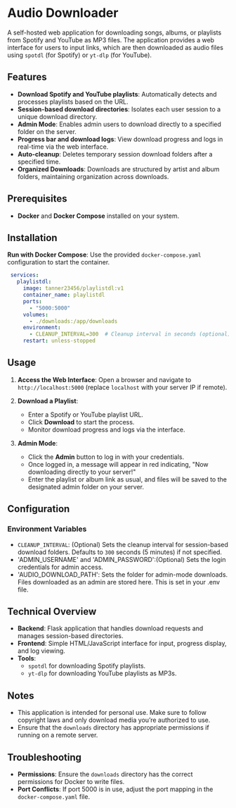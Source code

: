 # Audio Downloader

A self-hosted web application for downloading songs, albums, or playlists from Spotify and YouTube as MP3 files. The application provides a web interface for users to input links, which are then downloaded as audio files using `spotdl` (for Spotify) or `yt-dlp` (for YouTube).

## Features

- **Download Spotify and YouTube playlists**: Automatically detects and processes playlists based on the URL.
- **Session-based download directories**: Isolates each user session to a unique download directory.
- **Admin Mode**: Enables admin users to download directly to a specified folder on the server.
- **Progress bar and download logs**: View download progress and logs in real-time via the web interface.
- **Auto-cleanup**: Deletes temporary session download folders after a specified time.
- **Organized Downloads**: Downloads are structured by artist and album folders, maintaining organization across downloads.
<!--- **Admin mode**: Allows the admin to specify a custom directory for downloads.
-->
## Prerequisites

- **Docker** and **Docker Compose** installed on your system.

## Installation

**Run with Docker Compose**:
   Use the provided `docker-compose.yaml` configuration to start the container.
   ```yaml
    services:
      playlistdl:
        image: tanner23456/playlistdl:v1
        container_name: playlistdl
        ports:
          - "5000:5000"
        volumes:
          - ./downloads:/app/downloads
        environment:
          - CLEANUP_INTERVAL=300  # Cleanup interval in seconds (optional)
        restart: unless-stopped
```

## Usage

1. **Access the Web Interface**:
   Open a browser and navigate to `http://localhost:5000` (replace `localhost` with your server IP if remote).

2. **Download a Playlist**:
   - Enter a Spotify or YouTube playlist URL.
   - Click **Download** to start the process.
   - Monitor download progress and logs via the interface.
3. **Admin Mode**:
   - Click the **Admin** button to log in with your credentials.
   - Once logged in, a message will appear in red indicating, "Now downloading directly to your server!"
   - Enter the playlist or album link as usual, and files will be saved to the designated admin folder on your server.
<!--
3. **Admin Mode**:
   - Click the **Admin** button to log in with your credentials.
   - Once logged in, specify a custom folder name where the files will be downloaded.
-->
## Configuration

### Environment Variables

- `CLEANUP_INTERVAL`: (Optional) Sets the cleanup interval for session-based download folders. Defaults to `300` seconds (5 minutes) if not specified.
- 'ADMIN_USERNAME' and 'ADMIN_PASSWORD':(Optional) Sets the login credentials for admin access.
- 'AUDIO_DOWNLOAD_PATH': Sets the folder for admin-mode downloads. Files downloaded as an admin are stored here. This is set in your .env file.

## Technical Overview

- **Backend**: Flask application that handles download requests and manages session-based directories.
- **Frontend**: Simple HTML/JavaScript interface for input, progress display, and log viewing.
- **Tools**:
  - `spotdl` for downloading Spotify playlists.
  - `yt-dlp` for downloading YouTube playlists as MP3s.

## Notes

- This application is intended for personal use. Make sure to follow copyright laws and only download media you’re authorized to use.
- Ensure that the `downloads` directory has appropriate permissions if running on a remote server.

## Troubleshooting

- **Permissions**: Ensure the `downloads` directory has the correct permissions for Docker to write files.
- **Port Conflicts**: If port 5000 is in use, adjust the port mapping in the `docker-compose.yaml` file.
